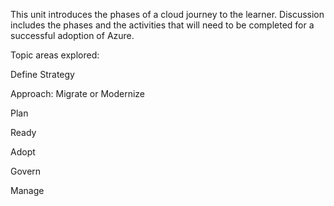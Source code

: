 This unit introduces the phases of a cloud journey to the learner.  Discussion includes the phases and the activities that will need to be completed for a successful adoption of Azure. 

 

Topic areas explored: 

Define Strategy 

Approach: Migrate or Modernize 

Plan 

Ready 

Adopt 

Govern 

Manage 